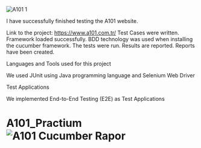 
![A101 1](https://user-images.githubusercontent.com/98288587/190374949-b1d8dde8-feeb-44ae-a1bb-51d41c3d7ead.png)

I have successfully finished testing the A101 website.

Link to the project: https://www.a101.com.tr/
Test Cases were written.
Framework loaded successfully. BDD technology was used when installing the cucumber framework. The tests were run. Results are reported. Reports have been created.

Languages ​​and Tools used for this project

We used JUnit using Java programming language and Selenium Web Driver

Test Applications

We implemented End-to-End Testing (E2E) as Test Applications


# A101_Practium![A101 Cucumber Rapor](https://user-images.githubusercontent.com/98288587/190371843-a43fadcf-2259-49df-85e1-31c247107bb8.png)
